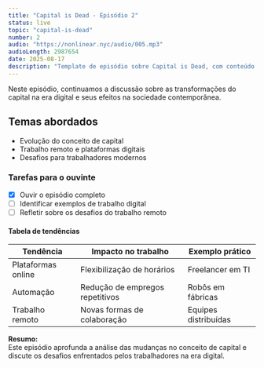 ```yaml
---
title: "Capital is Dead - Episódio 2"
status: live
topic: "capital-is-dead"
number: 2
audio: "https://nonlinear.nyc/audio/005.mp3"
audioLength: 2987654
date: 2025-08-17
description: "Template de episódio sobre Capital is Dead, com conteúdo variado para testar o layout."
---
```


Neste episódio, continuamos a discussão sobre as transformações do capital na era digital e seus efeitos na sociedade contemporânea.

## Temas abordados

- Evolução do conceito de capital
- Trabalho remoto e plataformas digitais
- Desafios para trabalhadores modernos

### Tarefas para o ouvinte

- [x] Ouvir o episódio completo
- [ ] Identificar exemplos de trabalho digital
- [ ] Refletir sobre os desafios do trabalho remoto

#### Tabela de tendências

| Tendência           | Impacto no trabalho           | Exemplo prático         |
|---------------------|------------------------------|-------------------------|
| Plataformas online  | Flexibilização de horários   | Freelancer em TI        |
| Automação           | Redução de empregos repetitivos| Robôs em fábricas       |
| Trabalho remoto     | Novas formas de colaboração  | Equipes distribuídas    |

**Resumo:**  
Este episódio aprofunda a análise das mudanças no conceito de capital e discute os desafios enfrentados pelos trabalhadores na era digital.